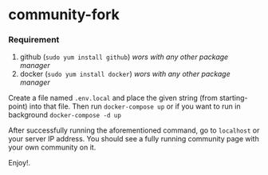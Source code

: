 # community-fork

### Requirement
1. github (`sudo yum install github`) *wors with any other package manager*
2. docker (`sudo yum install docker`) *wors with any other package manager*

Create a file named `.env.local` and place the given string (from starting-point) into that file.
Then run `docker-compose up` or if you want to run in background `docker-compose -d up`

After successfully running the aforementioned command, go to `localhost` or your server IP address.
You should see a fully running community page with your own community on it.

Enjoy!.
